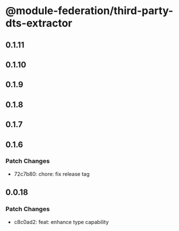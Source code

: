 # @module-federation/third-party-dts-extractor

## 0.1.11

## 0.1.10

## 0.1.9

## 0.1.8

## 0.1.7

## 0.1.6

### Patch Changes

- 72c7b80: chore: fix release tag

## 0.0.18

### Patch Changes

- c8c0ad2: feat: enhance type capability
